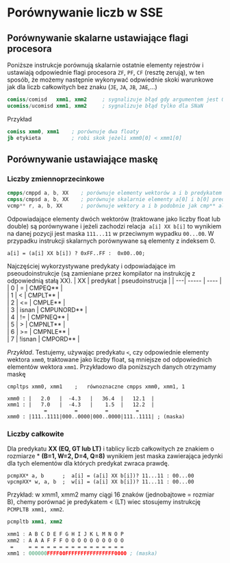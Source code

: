 # Porównywanie liczb w SSE

## Porównywanie skalarne ustawiające flagi procesora

Poniższe instrukcje porównują skalarnie ostatnie elementy rejestrów i ustawiają odpowiednie flagi procesora `ZF`, `PF`, `CF`  (resztę zerują),
w ten sposób, że możemy następnie wykonywać odpwiednie skoki warunkowe jak dla liczb całkowitych bez znaku (`JE`, `JA`, `JB`, `JAE`,...)
```nasm
comiss/comisd   xmm1, xmm2     ; sygnalizuje błąd gdy argumentem jest QNaN lub SNaN
ucomiss/ucomisd xmm1, xmm2     ; sygnalizuje błąd tylko dla SNaN
```

Przykład
```nasm
comiss xmm0, xmm1    ; porównuje dwa floaty
jb etykieta          ; robi skok jeżeli xmm0[0] < xmm1[0]
```

## Porównywanie ustawiające maskę 

### Liczby zmiennoprzecinkowe

```nasm
cmpps/cmppd a, b, XX    ; porównuje elementy wektorów a i b predykatem XX, maskę zapisuje w a
cmpss/cmpsd a, b, XX    ; porównuje skalarnie elementy a[0] i b[0] predykatem XX
vcmp** r, a, b, XX      ; porównuje wektory a i b podobnie jak cmp** ale maskę zapisuje w r  
```
Odpowiadające elementy dwóch wektorów (traktowane jako liczby float lub double) są porównywane i jeżeli zachodzi relacja  `a[i] XX b[i]` to wynikiem na danej pozycji jest maska `111...11` w przeciwnym wypadku `00...00`.  W przypadku instrukcji skalarnych porównywane są elementy z indeksem 0. 
```
a[i] = (a[i] XX b[i]) ? 0xFF..FF :  0x00..00;
```

Najczęściej wykorzystywane predykaty i odpowiadające im pseoudoinstrukcje (są zamieniane przez kompilator na instrukcję z odpowiednią stałą XX).
| XX | predykat | pseudoinstrucja |
| ---| -----    |  ----           |  
|  0 |  =       | CMPEQ**         |    
|  1 |  <       | CMPLT**         |    
|  2 |  <=      | CMPLE**         |    
|  3 |  isnan   | CMPUNORD**      |    
|  4 |  !=      | CMPNEQ**        |    
|  5 |  >       | CMPNLT**        |    
|  6 |  >=      | CMPNLE**        |    
|  7 |  !isnan  | CMPORD**        |    

*Przykład*. Testujemy, używając predykatu `<`, czy odpowiednie elementy wektora `xmm0`, traktowane jako liczby float, 
są mniejsze od odpowiednich elementów wektora `xmm1`. 
Przykładowo dla poniższych danych otrzymamy maskę
```
cmpltps xmm0, xmm1    ;   równoznaczne cmpps xmm0, xmm1, 1

xmm0 : |   2.0   |  -4.3   |   36.4  |   12.1  |
xmm1 : |   7.0   |  -4.3   |    1.5  |   12.2  | 
            =         =         =         =
xmm0 : |111..1111|000..0000|000..0000|111..1111| ; (maska)
```

### Liczby całkowite 

Dla predykatu **XX (EQ, GT lub LT)** i tablicy liczb całkowitych ze znakiem o rozmiarze * **(B=1, W=2, D=4, Q=8)** 
wynikiem jest maska zawierająca jedynki dla tych elementów dla których predykat zwraca prawdę. 
```
pcmpXX* a, b      ;  a[i] = (a[i] XX b[i])? 11...11 : 00...00     
vpcmpXX* w, a, b  ;  w[i] = (a[i] XX b[i])? 11...11 : 00...00
``` 

Przykład: w xmm1, xmm2 mamy ciągi 16 znaków (jednobajtowe = rozmiar B), chemy porównać je predykatem < (LT) wiec stosujemy instrukcję `PCMPLTB xmm1, xmm2`.
```nasm
pcmpltb xmm1, xmm2

xmm1 : A B C D E F G H I J K L M N O P
xmm2 : A A A F F F O O O O O O O O O O
 =     = = = = = = = = = = = = = = = =
xmm1 : 000000FFFF00FFFFFFFFFFFFFFFF0000 ; (maska)
```
